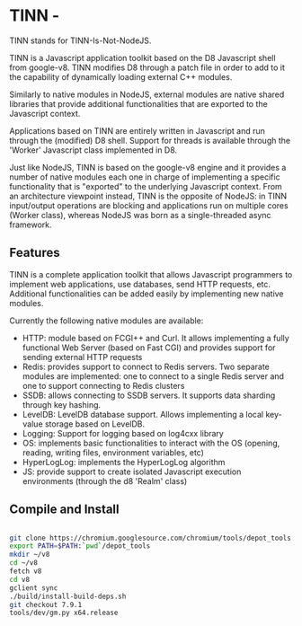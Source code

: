 # TINN - 
TINN stands for TINN-Is-Not-NodeJS. 

TINN is a Javascript application toolkit based on the D8 Javascript shell from google-v8. TINN modifies D8 through a patch
file in order to add to it the capability of dynamically loading external C++ modules. 

Similarly to native modules in NodeJS, external modules are native shared libraries that provide additional functionalities that are exported to the Javascript context. 

Applications based on TINN are entirely written in Javascript and run through the (modified) D8 shell. 
Support for threads is available through the 'Worker' Javascript class implemented in D8. 

Just like NodeJS, TINN is based on the google-v8 engine and it provides a number of native modules each one in charge of implementing a specific functionality that is "exported" to the underlying Javascript context. From an architecture viewpoint instead, TINN is the opposite of NodeJS: in TINN input/output operations are blocking and applications run on multiple cores (Worker class), whereas NodeJS was born as a single-threaded async framework.


## Features

TINN is a complete application toolkit that allows Javascript programmers to implement web applications, use databases, send HTTP requests, etc. Additional functionalities can be added easily by implementing new native modules.

Currently the following native modules are available:

* HTTP: module based on FCGI++ and Curl. It allows implementing a fully functional Web Server (based on Fast CGI) and provides support for sending external HTTP requests 
* Redis: provides support to connect to Redis servers. Two separate modules are implemented: one to connect to a single Redis server  and one to support connecting to Redis clusters
* SSDB: allows connecting to SSDB servers. It supports data sharding through key hashing.
* LevelDB: LevelDB database support. Allows implementing a local key-value storage based on LevelDB.
* Logging: Support for logging based on log4cxx library
* OS: implements basic functionalities to interact with the OS (opening, reading, writing files, environment variables, etc)
* HyperLogLog: implements the HyperLogLog algorithm
* JS: provide support to create isolated Javascript execution environments (through the d8 'Realm' class)


## Compile and Install

```sh

git clone https://chromium.googlesource.com/chromium/tools/depot_tools.git
export PATH=$PATH:`pwd`/depot_tools
mkdir ~/v8
cd ~/v8
fetch v8
cd v8
gclient sync
./build/install-build-deps.sh
git checkout 7.9.1
tools/dev/gm.py x64.release




```
